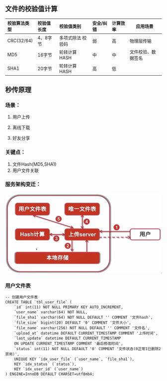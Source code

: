 ## 文件的校验值计算

| 校验算法类型 | 校验值长度 | 校验值类别        | 安全/纠错 | 计算效率 | 应用场景           |
| :----------- | :--------- | :---------------- | :-------- | :------- | ------------------ |
| CRC(32/64)   | 4、8字节   | 多项式除法 校验码 | 弱        | 高       | 物理层传输         |
| MD5          | 16字节     | 轮转计算HASH      | 中        | 中       | 文件校验、数据签名 |
| SHA1         | 20字节     | 轮转计算HASH      | 高        | 低       |                    |

## 秒传原理

### 场景：

1. 用户上传

2. 离线下载

3. 好友分享

### 关键点：

1. 文件Hash(MD5,SHA1)
2. 用户文件关联

### 服务架构变迁：

![image-20200812173503986](image-20200812173503986.png)

### 用户文件表

```mysql
-- 创建用户文件表
CREATE TABLE `tbl_user_file` (
    `id` int(11) NOT NULL PRIMARY KEY AUTO_INCREMENT,
    `user_name` varchar(64) NOT NULL,
    `file_sha1` varchar(64) NOT NULL DEFAULT '' COMMENT '文件hash',
    `file_size` bigint(20) DEFAULT '0' COMMENT '文件大小',
    `file_name` varchar(256) NOT NULL DEFAULT '' COMMENT '文件名',
    `upload_at` datetime DEFAULT CURRENT_TIMESTAMP COMMENT '上传时间',
    `last_update` datetime DEFAULT CURRENT_TIMESTAMP 
    ON UPDATE CURRENT_TIMESTAMP COMMENT '最后修改时间',
    `status` int(11) NOT NULL DEFAULT '0' COMMENT '文件状态(0正常1已删除2禁用)',
    UNIQUE KEY `idx_user_file` (`user_name`, `file_sha1`),
    KEY `idx_status` (`status`),
    KEY `idx_user_id` (`user_name`)
) ENGINE=InnoDB DEFAULT CHARSET=utf8mb4;
```